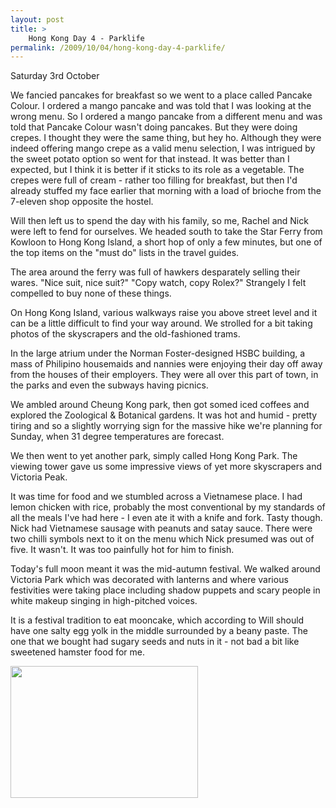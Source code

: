 ```yaml
---
layout: post
title: >
    Hong Kong Day 4 - Parklife
permalink: /2009/10/04/hong-kong-day-4-parklife/
---
```

Saturday 3rd October

We fancied pancakes for breakfast so we went to a place called Pancake Colour. I ordered a mango pancake and was told that I was looking at the wrong menu. So I ordered a mango pancake from a different menu and was told that Pancake Colour wasn't doing pancakes. But they were doing crepes. I thought they were the same thing, but hey ho. Although they were indeed offering mango crepe as a valid menu selection, I was intrigued by the sweet potato option so went for that instead. It was better than I expected, but I think it is better if it sticks to its role as a vegetable. The crepes were full of cream - rather too filling for breakfast, but then I'd already stuffed my face earlier that morning with a load of brioche from the 7-eleven shop opposite the hostel.

Will then left us to spend the day with his family, so me, Rachel and Nick were left to fend for ourselves. We headed south to take the Star Ferry from Kowloon to Hong Kong Island, a short hop of only a few minutes, but one of the top items on the "must do" lists in the travel guides.

The area around the ferry was full of hawkers desparately selling their wares. "Nice suit, nice suit?" "Copy watch, copy Rolex?" Strangely I felt compelled to buy none of these things.

On Hong Kong Island, various walkways raise you above street level and it can be a little difficult to find your way around. We strolled for a bit taking photos of the skyscrapers and the old-fashioned trams.

In the large atrium under the Norman Foster-designed HSBC building, a mass of Philipino housemaids and nannies were enjoying their day off away from the houses of their employers. They were all over this part of town, in the parks and even the subways having picnics.

We ambled around Cheung Kong park, then got somed iced coffees and explored the Zoological &amp; Botanical gardens. It was hot and humid - pretty tiring and so a slightly worrying sign for the massive hike we're planning for Sunday, when 31 degree temperatures are forecast.

We then went to yet another park, simply called Hong Kong Park. The viewing tower gave us some impressive views of yet more skyscrapers and Victoria Peak.

It was time for food and we stumbled across a Vietnamese place. I had lemon chicken with rice, probably the most conventional by my standards of all the meals I've had here - I even ate it with a knife and fork. Tasty though. Nick had Vietnamese sausage with peanuts and satay sauce. There were two chilli symbols next to it on the menu which Nick presumed was out of five. It wasn't. It was too painfully hot for him to finish.

Today's full moon meant it was the mid-autumn festival. We walked around Victoria Park which was decorated with lanterns and where various festivities were taking place including shadow puppets and scary people in white makeup singing in high-pitched voices.

It is a festival tradition to eat mooncake, which according to Will should have one salty egg yolk in the middle surrounded by a beany paste. The one that we bought had sugary seeds and nuts in it - not bad a bit like sweetened hamster food for me.
<p><a href="http://alexwarrenblog.files.wordpress.com/2009/10/l_1685_1187_5e1f55ef-0635-4f72-8f2b-7221ea636054.jpeg"><img src="http://alexwarrenblog.files.wordpress.com/2009/10/l_1685_1187_5e1f55ef-0635-4f72-8f2b-7221ea636054.jpeg" alt="" width="300" height="211" class="alignnone size-full wp-image-364" /></a></p>